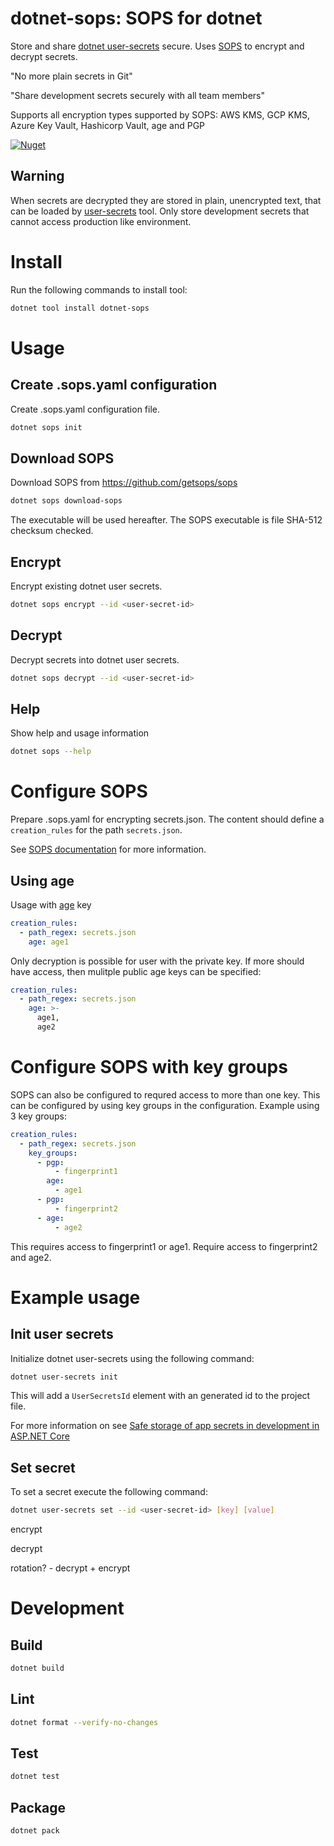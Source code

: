 # dotnet-sops: SOPS for dotnet
Store and share [dotnet user-secrets](https://learn.microsoft.com/en-us/aspnet/core/security/app-secrets) secure. Uses [SOPS](https://github.com/mozilla/sops) to encrypt and decrypt secrets.

"No more plain secrets in Git"

"Share development secrets securely with all team members"

Supports all encryption types supported by SOPS: AWS KMS, GCP KMS, Azure Key Vault, Hashicorp Vault, age and PGP

[![Nuget](https://img.shields.io/nuget/v/dotnet-sops)](https://www.nuget.org/packages/dotnet-sops/)

## Warning
When secrets are decrypted they are stored in plain, unencrypted text, that can be loaded by [user-secrets](https://learn.microsoft.com/en-us/aspnet/core/security/app-secrets?view=aspnetcore-7.0&tabs=windows#secret-manager) tool.
Only store development secrets that cannot access production like environment.

# Install
Run the following commands to install tool:
```bash
dotnet tool install dotnet-sops
```

# Usage

## Create .sops.yaml configuration
Create .sops.yaml configuration file.
```bash
dotnet sops init
```

## Download SOPS
Download SOPS from https://github.com/getsops/sops
```bash
dotnet sops download-sops
```

The executable will be used hereafter. The SOPS executable is file SHA-512 checksum checked.

## Encrypt
Encrypt existing dotnet user secrets.
```bash
dotnet sops encrypt --id <user-secret-id>
```

## Decrypt
Decrypt secrets into dotnet user secrets.
```bash
dotnet sops decrypt --id <user-secret-id>
```

## Help
Show help and usage information
```bash
dotnet sops --help
```

# Configure SOPS
Prepare .sops.yaml for encrypting secrets.json. The content should define a `creation_rules` for the path `secrets.json`.

See [SOPS documentation](https://github.com/getsops/sops#using-sops-yaml-conf-to-select-kms-pgp-for-new-files) for more information.

## Using age
Usage with [age](https://github.com/FiloSottile/age) key
``` yaml
creation_rules:
  - path_regex: secrets.json
    age: age1
```

Only decryption is possible for user with the private key. If more should have access, then mulitple public age keys can be specified:
``` yaml
creation_rules:
  - path_regex: secrets.json
    age: >-
      age1,
      age2
```

# Configure SOPS with key groups
SOPS can also be configured to requred access to more than one key. This can be configured by using key groups in the configuration.
Example using 3 key groups:
```yaml
creation_rules:
  - path_regex: secrets.json
    key_groups:
      - pgp:
          - fingerprint1
        age:
          - age1
      - pgp:
          - fingerprint2
      - age:
          - age2
```

This requires access to fingerprint1 or age1. Require access to fingerprint2 and age2.

# Example usage

## Init user secrets
Initialize dotnet user-secrets using the following command:
```bash
dotnet user-secrets init
```

This will add a `UserSecretsId` element with an generated id to the project file.

For more information on see [Safe storage of app secrets in development in ASP.NET Core](https://learn.microsoft.com/en-us/aspnet/core/security/app-secrets?view=aspnetcore-7.0&tabs=windows)

## Set secret
To set a secret execute the following command:
```bash
dotnet user-secrets set --id <user-secret-id> [key] [value]
```

encrypt

decrypt

rotation? - decrypt + encrypt

# Development
## Build
```bash
dotnet build
```

## Lint
```bash
dotnet format --verify-no-changes
```

## Test
```bash
dotnet test
```

## Package
```bash
dotnet pack
```
